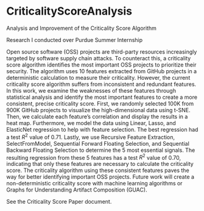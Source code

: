 # CriticalityScoreAnalysis
Analysis and Improvement of the Criticality Score Algorithm

Research I conducted over Purdue Summer Internship

Open source software (OSS) projects are third-party resources increasingly targeted by software supply chain attacks. To counteract this, a criticality score algorithm identifies the most important OSS projects to prioritize their security. The algorithm uses $10$ features extracted from GitHub projects in a deterministic calculation to measure their criticality. However, the current criticality score algorithm suffers from inconsistent and redundant features. In this work, we examine the weaknesses of these features through statistical analysis and identify the most important features to create a more consistent, precise criticality score. First, we randomly selected $100$K from $900$K GitHub projects to visualize the high-dimensional data using t-SNE. Then, we calculate each feature’s correlation and display the results in a heat map. Furthermore, we model the data using Linear, Lasso, and ElasticNet regression to help with feature selection. The best regression had a test $R^2$ value of $0.71$. Lastly, we use Recursive Feature Extraction, SelectFromModel, Sequential Forward Floating Selection, and Sequential Backward Floating Selection to determine the $5$ most essential signals. The resulting regression from these $5$ features has a test $R^2$ value of $0.70$, indicating that only these features are necessary to calculate the criticality score. The criticality algorithm using these consistent features paves the way for better identifying important OSS projects. Future work will create a non-deterministic criticality score with machine learning algorithms or Graphs for Understanding Artifact Composition (GUAC).

See the Criticality Score Paper document.


